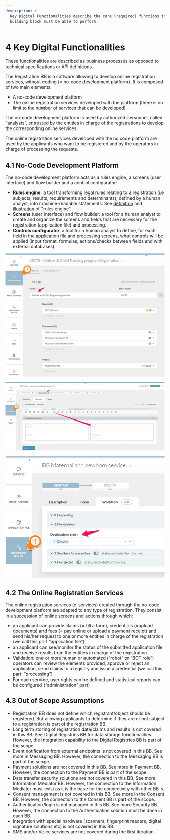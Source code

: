 ```yaml
---
description: >-
  Key Digital Functionalities describe the core (required) functions that this
  building block must be able to perform.
---
```


# 4 Key Digital Functionalities

These functionalities are described as business processes as opposed to technical specifications or API definitions.

The Registration BB is a software allowing to develop online registration services, without coding (= no-code development platform). It is composed of two main elements:

* A no-code development platform
* The online registration services developed with the platform (there is no limit to the number of services that can be developed)

The no-code development platform is used by authorized personnel, called “analysts”, entrusted by the entities in charge of the registrations to develop the corresponding online services.

The online registration services developed with the no code platform are used by the applicants who want to be registered and by the operators in charge of processing the requests.

## 4.1 No-Code Development Platform <a href="#docs-internal-guid-f7c824af-7fff-a3d3-5a87-3efe0d1dcff9" id="docs-internal-guid-f7c824af-7fff-a3d3-5a87-3efe0d1dcff9"></a>

The no-code development platform acts as a rules engine, a screens (user interface) and flow builder and a control configurator:

* **Rules engine**: a tool transforming legal rules relating to a registration (i.e subjects, results, requirements and determinants), defined by a human analyst, into machine-readable statements. See [definition](https://en.wikipedia.org/wiki/Business\_rules\_engine) and [illustration](https://www.digital.nsw.gov.au/digital-transformation/policy-lab/rules-code) of “rules engine”.
* **Screens** (user interface) and flow builder: a tool for a human analyst to create and organize the screens and fields that are necessary for the registration (application file) and processing.
* **Controls configurator**: a tool for a human analyst to define, for each field in the application file and processing screens, what controls will be applied (input format, formulas, actions/checks between fields and with external databases).

![Illustration 1- Example of configuration of the rules engine (UNCTAD’s eRegistrations).](.gitbook/assets/image6.jpg)

![Illustration 2 - Example of the user interface builder (UNCTAD’s eRegistrations).](<.gitbook/assets/image3 (2).png>)

![Illustration 3 - Example of flow builder (UNCTAD’s eRegistrations).](<.gitbook/assets/image7 (1) (1).png>)

## 4.2 The Online Registration Services <a href="#docs-internal-guid-d85f59a4-7fff-1564-6ae2-86d67f36a258" id="docs-internal-guid-d85f59a4-7fff-1564-6ae2-86d67f36a258"></a>

The online registration services (e-services) created through the no-code development platform are adapted to any type of registration. They consist in a succession of online screens and actions through which:

* an applicant can provide claims (= fill a form), credentials (=upload documents) and fees (= pay online or upload a payment receipt) and send his/her request to one or more entities in charge of the registration (we call this part “application file”)
* an applicant can see/monitor the status of the submitted application file and receive results from the entities in charge of the registration
* Validation: one or more human or automated (“robot” or “BOT role”) operators can review the elements provided, approve or reject an application, send claims to a registry and issue a credential (we call this part: “processing”)
* For each service, user rights can be defined and statistical reports can be configured (“administration” part)

## 4.3 Out of Scope Assumptions

* Registration BB does not define which registrant/object should be registered. But allowing applicants to determine if they are or not subject to a registration is part of the registration BB.
* Long term storing of registration data/claims and results is not covered in this BB. See Digital Registries BB for data storage functionalities. However, the integration capability to the Digital Registries BB is part of the scope.
* Event notification from external endpoints is not covered in this BB. See more in Messaging BB. However, the connection to the Messaging BB is part of the scope.
* Payment solutions are not covered in this BB. See more in Payment BB. However, the connection to the Payment BB is part of the scope.
* Data transfer security solutions are not covered in this BB. See more Information Mediator BB. However, the connection to the Information Mediator must exist as it is the base for the connectivity with other BB-s.
* Consent management is not covered in this BB. See more in the Consent BB. However, the connection to the Consent BB is part of the scope.
* Authentication/login is not managed in this BB. See more Security BB. However, the connection to the Authentication solution must be done in each BB.
* Integration with special hardware (scanners, fingerprint readers, digital signature solutions etc) is not covered in this BB.
* SMS and/or Voice services are not covered during the first iteration.
